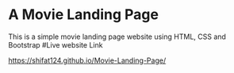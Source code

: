# A Movie Landing Page #
This is a simple movie landing page website using HTML, CSS and Bootstrap
#Live website Link

 https://shifat124.github.io/Movie-Landing-Page/
